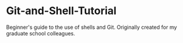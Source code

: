 # Git-and-Shell-Tutorial
Beginner's guide to the use of shells and Git. Originally created for my graduate school colleagues.
